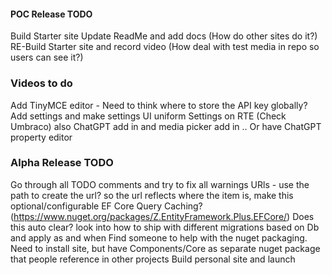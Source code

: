 
#### POC Release TODO

Build Starter site
Update ReadMe and add docs (How do other sites do it?)
RE-Build Starter site and record video (How deal with test media in repo so users can see it?)

### Videos to do
Add TinyMCE editor - Need to think where to store the API key globally? Add settings and make settings UI uniform
Settings on RTE (Check Umbraco) also ChatGPT add in and media picker add in
.. Or have ChatGPT property editor

### Alpha Release TODO

Go through all TODO comments and try to fix all warnings
URls - use the path to create the url? so the url reflects where the item is, make this optional/configurable
EF Core Query Caching? (https://www.nuget.org/packages/Z.EntityFramework.Plus.EFCore/) Does this auto clear?
look into how to ship with different migrations based on Db and apply as and when
Find someone to help with the nuget packaging. Need to install site, but have Components/Core as separate nuget package that people reference in other projects
Build personal site and launch
